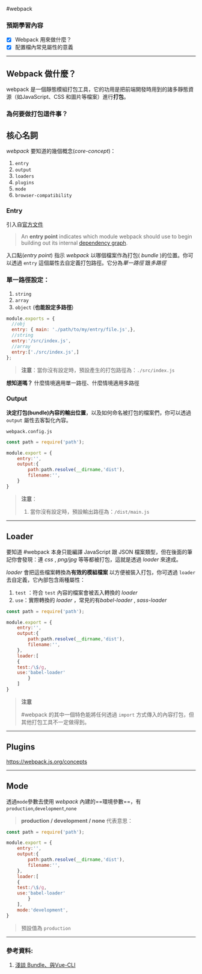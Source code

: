 
#webpack 

### 預期學習內容
- [x] Webpack 用來做什麼？
- [x] 配置檔內常見屬性的意義

---

## Webpack 做什麼？

webpack 是一個靜態模組打包工具，它的功用是把前端開發時用到的諸多靜態資源（如JavaScript、CSS 和圖片等檔案）進行**打包**。


### 為何要做打包這件事？



## 核心名詞
*webpack* 要知道的幾個概念(*core-concept*)：

1. `entry`
2. `output`
3. `loaders`
4. `plugins`
5. `mode`
6. `browser-compatibility`



### Entry

引入自[官方文件](https://webpack.js.org/concepts)
>An **entry point** indicates which module webpack should use to begin building out its internal [dependency graph](https://webpack.js.org/concepts/dependency-graph/).

入口點(*entry point*) 指示 *webpack* 以哪個檔案作為打包( *bundle* )的位置。你可以透過 `entry` 這個屬性去自定義打包路徑。它分為*單一路徑* 跟*多路徑*

### 單一路徑設定：
1. `string`
2. `array`
3. `object` (**也能設定多路徑**)

```js
module.exports = {
  //obj
  entry: { main: './path/to/my/entry/file.js',},
  //string
  entry:'/src/index.js',
  //array
  entry:['./src/index.js',]
};
```
>**注意**：當你沒有設定時，預設產生的打包路徑為：`./src/index.js`

**想知道嗎？**
什麼情境適用單一路徑、什麼情境適用多路徑




###  Output

**決定打包(bundle)內容的輸出位置**，以及如何命名被打包的檔案們，你可以透過 `output` 屬性去客製化內容。

`webpack.config.js`

```js
const path = require('path');

module.export = {
	entry:'',
	output:{
		path:path.resolve(__dirname,'dist'),
		filename:'',
	}
}
```
>**注意**：
>1. 當你沒有設定時，預設輸出路徑為：`/dist/main.js`

---
## Loader
要知道 #webpack 本身只能編譯 JavaScript 跟 JSON 檔案類型，但在後面的筆記你會發現：連 *css* , *png/jpg* 等等都被打包，這就是透過 *loader* 來達成。

*loader* 會把這些檔案轉換為**有效的模組檔案** 以方便被裝入打包，你可透過 `loader` 去自定義，它內部包含兩種屬性：
1. `test` ：符合 `test` 內容的檔案會被丟入轉換的 *loader*
2. `use`：實際轉換的 *loader* ，常見的有*babel-loader* , *sass-loader*

```js
const path = require('path');

module.export = {
	entry:'',
	output:{
		path:path.resolve(__dirname,'dist'),
		filename:'',
	},
	loader:[
	{
	test:/\$/g,
	use:'babel-loader'
		}
	]
}
```
>**注意**
>
> #webpack 的其中一個特色能將任何透過 `import` 方式傳入的內容打包，但其他打包工具不一定做得到。

---

## Plugins
https://webpack.js.org/concepts

---

## Mode
透過`mode`參數去使用 *webpack* 內建的==環境參數==，有 `production`,`development`,`none`

> **production / development / none** 代表意思：
> 

```js
const path = require('path');

module.export = {
	entry:'',
	output:{
		path:path.resolve(__dirname,'dist'),
		filename:'',
	},
	loader:[
	{
	test:/\$/g,
	use:'babel-loader'
		}
	],
	mode:'development',
}
```
>預設值為 `production`
---

### 參考資料:

1. [淺談  Bundle、與Vue-CLI](https://medium.com/the-messiah-code-%E7%A5%9E%E7%A2%BC%E6%8A%80%E8%A1%93%E5%85%B1%E7%AD%86/%E6%B7%BA%E8%AB%87-bundle-webpack%E8%88%87vue-cli-c2eda4a3cda3)
